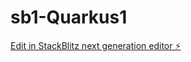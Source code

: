 # sb1-Quarkus1

[Edit in StackBlitz next generation editor ⚡️](https://stackblitz.com/~/github.com/fxavier/sb1-Quarkus1)